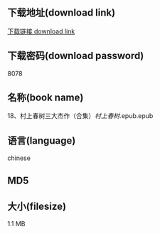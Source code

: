 ## 下载地址(download link)
[下载链接 download link](https://voluble-croquembouche-d321dc.netlify.app/?s=18%E3%80%81%E6%9D%91%E4%B8%8A%E6%98%A5%E6%A0%91%E4%B8%89%E5%A4%A7%E6%9D%B0%E4%BD%9C%EF%BC%88%E5%90%88%E9%9B%86%EF%BC%89_%E6%9D%91%E4%B8%8A%E6%98%A5%E6%A0%91_.epub)

## 下载密码(download password)
8078

## 名称(book name)
18、村上春树三大杰作（合集）_村上春树_.epub.epub

## 语言(language)
chinese

## MD5


## 大小(filesize)
1.1 MB
